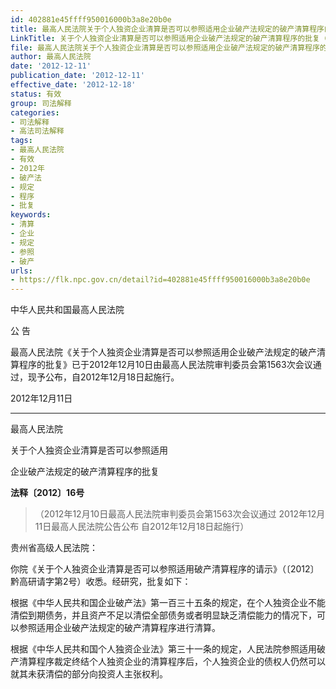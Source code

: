 ```yaml
---
id: 402881e45ffff950016000b3a8e20b0e
title: 最高人民法院关于个人独资企业清算是否可以参照适用企业破产法规定的破产清算程序的批复
LinkTitle: 关于个人独资企业清算是否可以参照适用企业破产法规定的破产清算程序的批复（2012）
file: 最高人民法院关于个人独资企业清算是否可以参照适用企业破产法规定的破产清算程序的批复_20121211_402881e45ffff950016000b3a8e20b0e.docx
author: 最高人民法院
date: '2012-12-11'
publication_date: '2012-12-11'
effective_date: '2012-12-18'
status: 有效
group: 司法解释
categories:
- 司法解释
- 高法司法解释
tags:
- 最高人民法院
- 有效
- 2012年
- 破产法
- 规定
- 程序
- 批复
keywords:
- 清算
- 企业
- 规定
- 参照
- 破产
urls:
- https://flk.npc.gov.cn/detail?id=402881e45ffff950016000b3a8e20b0e
---
```


中华人民共和国最高人民法院

公 告

最高人民法院《关于个人独资企业清算是否可以参照适用企业破产法规定的破产清算程序的批复》已于2012年12月10日由最高人民法院审判委员会第1563次会议通过，现予公布，自2012年12月18日起施行。

2012年12月11日

---

最高人民法院

关于个人独资企业清算是否可以参照适用

企业破产法规定的破产清算程序的批复

**法释〔2012〕16号**

> （2012年12月10日最高人民法院审判委员会第1563次会议通过 2012年12月11日最高人民法院公告公布 自2012年12月18日起施行）

贵州省高级人民法院：

你院《关于个人独资企业清算是否可以参照适用破产清算程序的请示》（〔2012〕黔高研请字第2号）收悉。经研究，批复如下：

根据《中华人民共和国企业破产法》第一百三十五条的规定，在个人独资企业不能清偿到期债务，并且资产不足以清偿全部债务或者明显缺乏清偿能力的情况下，可以参照适用企业破产法规定的破产清算程序进行清算。

根据《中华人民共和国个人独资企业法》第三十一条的规定，人民法院参照适用破产清算程序裁定终结个人独资企业的清算程序后，个人独资企业的债权人仍然可以就其未获清偿的部分向投资人主张权利。
